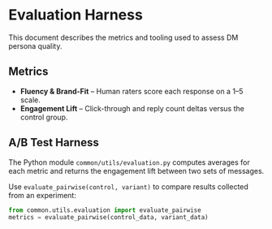 # Evaluation Harness

This document describes the metrics and tooling used to assess DM persona quality.

## Metrics
- **Fluency & Brand-Fit** – Human raters score each response on a 1–5 scale.
- **Engagement Lift** – Click-through and reply count deltas versus the control group.

## A/B Test Harness
The Python module `common/utils/evaluation.py` computes averages for each metric
and returns the engagement lift between two sets of messages.

Use `evaluate_pairwise(control, variant)` to compare results collected from an
experiment:
```python
from common.utils.evaluation import evaluate_pairwise
metrics = evaluate_pairwise(control_data, variant_data)
```
